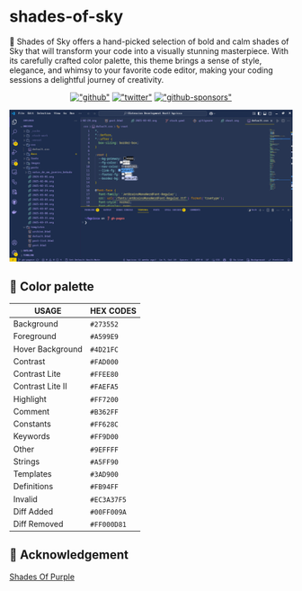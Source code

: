 # shades-of-sky 

🦄 Shades of Sky offers a hand-picked selection of bold and calm shades of Sky that will transform your code into a visually stunning masterpiece. With its carefully crafted color palette, this theme brings a sense of style, elegance, and whimsy to your favorite code editor, making your coding sessions a delightful journey of creativity. 

<div align="center"> 

[!["github"](https://img.shields.io/badge/GitHub-100000?style=for-the-badge&logo=github&logoColor=white)](https://github.com/thebigcicca)
[!["twitter"](https://img.shields.io/badge/Twitter-1DA1F2?style=for-the-badge&logo=twitter&logoColor=white)](https://x.com/thebigcicca)
[!["github-sponsors"](https://img.shields.io/badge/sponsor-30363D?style=for-the-badge&logo=GitHub-Sponsors&logoColor=#white)](https://github.com/sponsors/thebigcicca/)

</div>

![shades-of-sky preview](./Shades-Of-Sky.png)

## 🎨 Color palette

|      USAGE       |                                HEX CODES                                 |
| ---------------- | ------------------------------------------------------------------------ |
| Background       |  `#273552`       |
| Foreground       |  `#A599E9`       |
| Hover Background |  `#4D21FC`       |
| Contrast         |  `#FAD000`       |
| Contrast Lite    |  `#FFEE80`       |
| Contrast Lite II |  `#FAEFA5`       |
| Highlight        |  `#FF7200`       |
| Comment          |  `#B362FF`       |
| Constants        |  `#FF628C`       |
| Keywords         |  `#FF9D00`       |
| Other            |  `#9EFFFF`       |
| Strings          |  `#A5FF90`       |
| Templates        |  `#3AD900`       |
| Definitions      |  `#FB94FF`       |
| Invalid          |  `#EC3A37F5` |
| Diff Added       |  `#00FF009A` |
| Diff Removed     |  `#FF000D81` |

## 👏 Acknowledgement

[Shades Of Purple](https://github.com/ahmadawais/shades-of-purple-vscode)